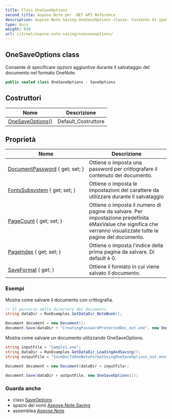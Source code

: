 ```yaml
---
title: Class OneSaveOptions
second_title: Aspose.Note per .NET API Reference
description: Aspose.Note.Saving.OneSaveOptions classe. Consente di specificare opzioni aggiuntive durante il salvataggio del documento nel formato OneNote.
type: docs
weight: 810
url: /it/net/aspose.note.saving/onesaveoptions/
---
```

## OneSaveOptions class

Consente di specificare opzioni aggiuntive durante il salvataggio del documento nel formato OneNote.

```csharp
public sealed class OneSaveOptions : SaveOptions
```

## Costruttori

| Nome | Descrizione |
| --- | --- |
| [OneSaveOptions](onesaveoptions/)() | Default_Costruttore |

## Proprietà

| Nome | Descrizione |
| --- | --- |
| [DocumentPassword](../../aspose.note.saving/onesaveoptions/documentpassword/) { get; set; } | Ottiene o imposta una password per crittografare il contenuto del documento. |
| [FontsSubsystem](../../aspose.note.saving/saveoptions/fontssubsystem/) { get; set; } | Ottiene o imposta le impostazioni del carattere da utilizzare durante il salvataggio |
| [PageCount](../../aspose.note.saving/saveoptions/pagecount/) { get; set; } | Ottiene o imposta il numero di pagine da salvare. Per impostazione predefinita èMaxValue che significa che verranno visualizzate tutte le pagine del documento. |
| [PageIndex](../../aspose.note.saving/saveoptions/pageindex/) { get; set; } | Ottiene o imposta l'indice della prima pagina da salvare. Di default è 0. |
| [SaveFormat](../../aspose.note.saving/saveoptions/saveformat/) { get; } | Ottiene il formato in cui viene salvato il documento. |

### Esempi

Mostra come salvare il documento con crittografia.

```csharp
// Il percorso della directory dei documenti.
string dataDir = RunExamples.GetDataDir_NoteBook();

Document document = new Document();
document.Save(dataDir + "CreatingPasswordProtectedDoc_out.one", new OneSaveOptions() { DocumentPassword = "pass" });
```

Mostra come salvare un documento utilizzando OneSaveOptions.

```csharp
string inputFile = "Sample1.one";
string dataDir = RunExamples.GetDataDir_LoadingAndSaving();
string outputFile = "SaveDocToOneNoteFormatUsingOneSaveOptions_out.one";

Document document = new Document(dataDir + inputFile);

document.Save(dataDir + outputFile, new OneSaveOptions());
```

### Guarda anche

* class [SaveOptions](../saveoptions/)
* spazio dei nomi [Aspose.Note.Saving](../../aspose.note.saving/)
* assemblea [Aspose.Note](../../)


